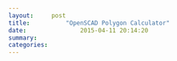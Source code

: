 ```yaml
---
layout:     post
title:			"OpenSCAD Polygon Calculator"
date:				2015-04-11 20:14:20
summary:
categories:
---
```


